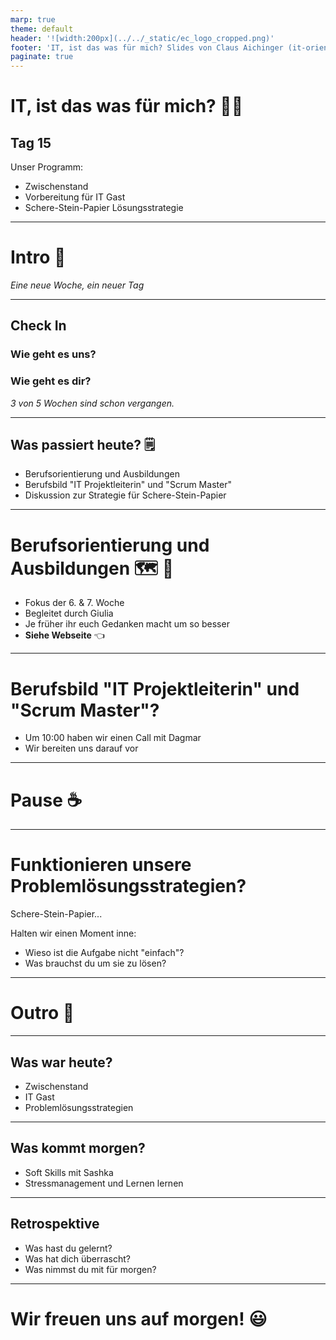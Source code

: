 ```yaml
---
marp: true
theme: default
header: '![width:200px](../../_static/ec_logo_cropped.png)'
footer: 'IT, ist das was für mich? Slides von Claus Aichinger (it-orientation@everyonecodes.io)'
paginate: true
---
```


# IT, ist das was für mich? 👩‍💻

## Tag 15

Unser Programm:
* Zwischenstand
* Vorbereitung für IT Gast
* Schere-Stein-Papier Lösungsstrategie

---

# Intro 🌅

*Eine neue Woche, ein neuer Tag*

---

## Check In

### Wie geht es uns?
### Wie geht es dir?

*3 von 5 Wochen sind schon vergangen.*

---

## Was passiert heute? 🗒️

* Berufsorientierung und Ausbildungen
* Berufsbild "IT Projektleiterin" und "Scrum Master"
* Diskussion zur Strategie für Schere-Stein-Papier

---

# Berufsorientierung und Ausbildungen 🗺️ 🧭

* Fokus der 6. & 7. Woche
* Begleitet durch Giulia
* Je früher ihr euch Gedanken macht um so besser
* **Siehe Webseite** 👈

---

# Berufsbild "IT Projektleiterin" und "Scrum Master"?

* Um 10:00 haben wir einen Call mit Dagmar
* Wir bereiten uns darauf vor

---

# Pause ☕

---

# Funktionieren unsere Problemlösungsstrategien?

Schere-Stein-Papier...

Halten wir einen Moment inne:
* Wieso ist die Aufgabe nicht "einfach"?
* Was brauchst du um sie zu lösen?

---

# Outro 🌆

---

## Was war heute?

* Zwischenstand
* IT Gast
* Problemlösungsstrategien

---

## Was kommt morgen?

* Soft Skills mit Sashka
* Stressmanagement und Lernen lernen

---

## Retrospektive

* Was hast du gelernt?
* Was hat dich überrascht?
* Was nimmst du mit für morgen?

---

# Wir freuen uns auf morgen! 😃
